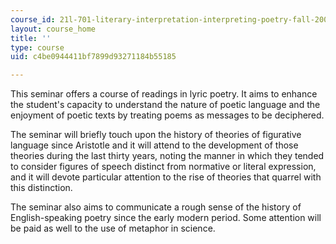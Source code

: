 ```yaml
---
course_id: 21l-701-literary-interpretation-interpreting-poetry-fall-2003
layout: course_home
title: ''
type: course
uid: c4be0944411bf7899d93271184b55185

---
```

This seminar offers a course of readings in lyric poetry. It aims to enhance the student's capacity to understand the nature of poetic language and the enjoyment of poetic texts by treating poems as messages to be deciphered.

The seminar will briefly touch upon the history of theories of figurative language since Aristotle and it will attend to the development of those theories during the last thirty years, noting the manner in which they tended to consider figures of speech distinct from normative or literal expression, and it will devote particular attention to the rise of theories that quarrel with this distinction.

The seminar also aims to communicate a rough sense of the history of English-speaking poetry since the early modern period. Some attention will be paid as well to the use of metaphor in science.
